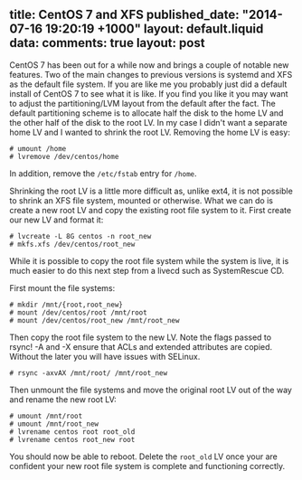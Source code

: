 title: CentOS 7 and XFS
published_date: "2014-07-16 19:20:19 +1000"
layout: default.liquid
data:
  comments: true
  layout: post
---
CentOS 7 has been out for a while now and brings a couple of notable new
features. Two of the main changes to previous versions is systemd and XFS as the
default file system. If you are like me you probably just did a default install
of CentOS 7 to see what it is like. If you find you like it you may want to
adjust the partitioning/LVM layout from the default after the fact.  The default
partitioning scheme is to allocate half the disk to the home LV and the other
half of the disk to the root LV. In my case I didn't want a separate home LV and
I wanted to shrink the root LV. Removing the home LV is easy:

    # umount /home
    # lvremove /dev/centos/home

In addition, remove the `/etc/fstab` entry for `/home`.

Shrinking the root LV is a little more difficult as, unlike ext4, it is not
possible to shrink an XFS file system, mounted or otherwise. What we can do is
create a new root LV and copy the existing root file system to it. First create
our new LV and format it:

    # lvcreate -L 8G centos -n root_new
    # mkfs.xfs /dev/centos/root_new

While it is possible to copy the root file system while the system is live, it
is much easier to do this next step from a livecd such as SystemRescue CD.

First mount the file systems:

    # mkdir /mnt/{root,root_new}
    # mount /dev/centos/root /mnt/root
    # mount /dev/centos/root_new /mnt/root_new

Then copy the root file system to the new LV. Note the flags passed to rsync! -A
and -X ensure that ACLs and extended attributes are copied. Without the later
you will have issues with SELinux.

    # rsync -axvAX /mnt/root/ /mnt/root_new

Then unmount the file systems and move the original root LV out of the way and
rename the new root LV:

    # umount /mnt/root
    # umount /mnt/root_new
    # lvrename centos root root_old
    # lvrename centos root_new root

You should now be able to reboot. Delete the `root_old` LV once your are
confident your new root file system is complete and functioning correctly.


